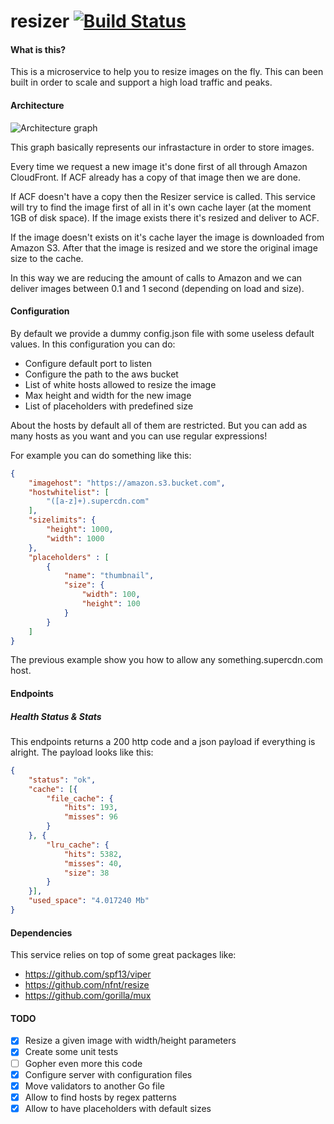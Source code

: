 # resizer [![Build Status](https://travis-ci.org/hellofresh/resizer.svg?branch=master)](https://travis-ci.org/hellofresh/resizer)

#### What is this?

This is a microservice to help you to resize images on the fly. This can been built in order to scale and support a high load traffic and peaks.

#### Architecture

![Architecture graph](http://i.imgur.com/JzkixgA.png)

This graph basically represents our infrastacture in order to store images.

Every time we request a new image it's done first of all through Amazon CloudFront. If ACF already has a copy of that image then we are done.

If ACF doesn't have a copy then the Resizer service is called. This service will try to find the image first of all in it's own cache layer (at the moment 1GB of disk space). If the image exists there it's resized and deliver to ACF.

If the image doesn't exists on it's cache layer the image is downloaded from Amazon S3. After that the image is resized and we store the original image size to the cache.

In this way we are reducing the amount of calls to Amazon and we can deliver images between 0.1 and 1 second (depending on load and size).

#### Configuration

By default we provide a dummy config.json file with some useless default values. In this configuration you can do:

- Configure default port to listen
- Configure the path to the aws bucket
- List of white hosts allowed to resize the image
- Max height and width for the new image
- List of placeholders with predefined size

About the hosts by default all of them are restricted. But you can add as many hosts as you want and you can use regular expressions!

For example you can do something like this:

```json
{
    "imagehost": "https://amazon.s3.bucket.com",
    "hostwhitelist": [
        "([a-z]+).supercdn.com"
    ],
    "sizelimits": {
        "height": 1000,
        "width": 1000
    },
    "placeholders" : [
        {
            "name": "thumbnail",
            "size": {
                "width": 100,
                "height": 100
            }
        }
    ]
}
```

The previous example show you how to allow any something.supercdn.com host.

#### Endpoints

##### Health Status & Stats

This endpoints returns a 200 http code and a json payload if everything is alright. The payload looks like this:

```json
{
	"status": "ok",
	"cache": [{
		"file_cache": {
			"hits": 193,
			"misses": 96
		}
	}, {
		"lru_cache": {
			"hits": 5382,
			"misses": 40,
			"size": 38
		}
	}],
	"used_space": "4.017240 Mb"
}
```

#### Dependencies

This service relies on top of some great packages like:

- https://github.com/spf13/viper
- https://github.com/nfnt/resize
- https://github.com/gorilla/mux

#### TODO

- [x] Resize a given image with width/height parameters
- [x] Create some unit tests
- [ ] Gopher even more this code
- [x] Configure server with configuration files
- [x] Move validators to another Go file
- [x] Allow to find hosts by regex patterns
- [x] Allow to have placeholders with default sizes
